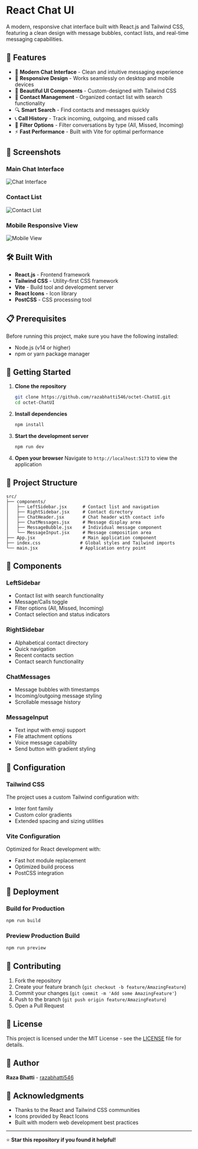 # React Chat UI

A modern, responsive chat interface built with React.js and Tailwind CSS, featuring a clean design with message bubbles, contact lists, and real-time messaging capabilities.

## 🚀 Features

- 💬 **Modern Chat Interface** - Clean and intuitive messaging experience
- 📱 **Responsive Design** - Works seamlessly on desktop and mobile devices
- 🎨 **Beautiful UI Components** - Custom-designed with Tailwind CSS
- 👥 **Contact Management** - Organized contact list with search functionality
- 🔍 **Smart Search** - Find contacts and messages quickly
- 📞 **Call History** - Track incoming, outgoing, and missed calls
- 🎯 **Filter Options** - Filter conversations by type (All, Missed, Incoming)
- ⚡ **Fast Performance** - Built with Vite for optimal performance

## 📸 Screenshots

### Main Chat Interface
![Chat Interface](./assets/chat-interface.png)

### Contact List
![Contact List](./assets/contact-list.png)

### Mobile Responsive View
![Mobile View](./assets/mobile-view.png)

## 🛠️ Built With

- **React.js** - Frontend framework
- **Tailwind CSS** - Utility-first CSS framework
- **Vite** - Build tool and development server
- **React Icons** - Icon library
- **PostCSS** - CSS processing tool

## 📋 Prerequisites

Before running this project, make sure you have the following installed:

- Node.js (v14 or higher)
- npm or yarn package manager

## 🚀 Getting Started

1. **Clone the repository**
   ```bash
   git clone https://github.com/razabhatti546/octet-ChatUI.git
   cd octet-ChatUI
   ```

2. **Install dependencies**
   ```bash
   npm install
   ```

3. **Start the development server**
   ```bash
   npm run dev
   ```

4. **Open your browser**
   Navigate to `http://localhost:5173` to view the application

## 📁 Project Structure

```
src/
├── components/
│   ├── LeftSidebar.jsx      # Contact list and navigation
│   ├── RightSidebar.jsx     # Contact directory
│   ├── ChatHeader.jsx       # Chat header with contact info
│   ├── ChatMessages.jsx     # Message display area
│   ├── MessageBubble.jsx    # Individual message component
│   └── MessageInput.jsx     # Message composition area
├── App.jsx                  # Main application component
├── index.css               # Global styles and Tailwind imports
└── main.jsx                # Application entry point
```

## 🎨 Components

### LeftSidebar
- Contact list with search functionality
- Message/Calls toggle
- Filter options (All, Missed, Incoming)
- Contact selection and status indicators

### RightSidebar
- Alphabetical contact directory
- Quick navigation
- Recent contacts section
- Contact search functionality

### ChatMessages
- Message bubbles with timestamps
- Incoming/outgoing message styling
- Scrollable message history

### MessageInput
- Text input with emoji support
- File attachment options
- Voice message capability
- Send button with gradient styling

## 🔧 Configuration

### Tailwind CSS
The project uses a custom Tailwind configuration with:
- Inter font family
- Custom color gradients
- Extended spacing and sizing utilities

### Vite Configuration
Optimized for React development with:
- Fast hot module replacement
- Optimized build process
- PostCSS integration

## 🚀 Deployment

### Build for Production
```bash
npm run build
```

### Preview Production Build
```bash
npm run preview
```

## 🤝 Contributing

1. Fork the repository
2. Create your feature branch (`git checkout -b feature/AmazingFeature`)
3. Commit your changes (`git commit -m 'Add some AmazingFeature'`)
4. Push to the branch (`git push origin feature/AmazingFeature`)
5. Open a Pull Request

## 📝 License

This project is licensed under the MIT License - see the [LICENSE](LICENSE) file for details.

## 👤 Author

**Raza Bhatti** - [razabhatti546](https://github.com/razabhatti546)

## 🙏 Acknowledgments

- Thanks to the React and Tailwind CSS communities
- Icons provided by React Icons
- Built with modern web development best practices

---

⭐ **Star this repository if you found it helpful!**